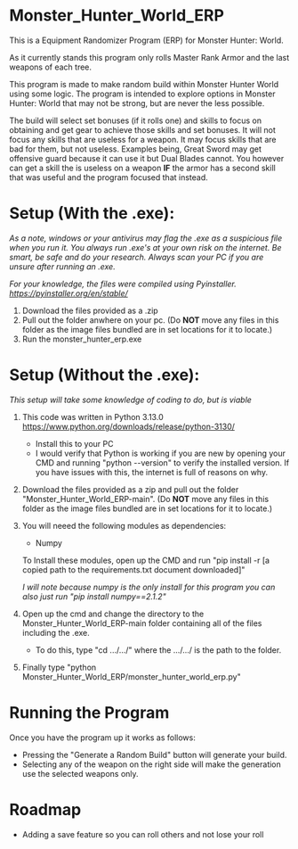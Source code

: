 # Monster_Hunter_World_ERP
This is a Equipment Randomizer Program (ERP) for Monster Hunter: World.

As it currently stands this program only rolls Master Rank Armor and the last weapons of each tree.

This program is made to make random build within Monster Hunter World using some logic. The program is intended to explore options in Monster Hunter: World that may not be strong, but are never the less possible.

The build will select set bonuses (if it rolls one) and skills to focus on obtaining and get gear to achieve those skills and set bonuses. It will not focus any skills that are useless for a weapon. It may focus skills that are bad for them, but not useless. Examples being, Great Sword may get offensive guard because it can use it but Dual Blades cannot. You however can get a skill the is useless on a weapon **IF** the armor has a second skill that was useful and the program focused that instead.

# Setup (With the .exe):

*As a note, windows or your antivirus may flag the .exe as a suspicious file when you run it. You always run .exe's at your own risk on the internet. Be smart, be safe and do your research. Always scan your PC if you are unsure after running an .exe.*

*For your knowledge, the files were compiled using Pyinstaller. https://pyinstaller.org/en/stable/*

1. Download the files provided as a .zip
2. Pull out the folder anwhere on your pc. (Do **NOT** move any files in this folder as the image files bundled are in set locations for it to locate.)
3. Run the monster_hunter_erp.exe

# Setup (Without the .exe):

*This setup will take some knowledge of coding to do, but is viable*

1. This code was written in Python 3.13.0 https://www.python.org/downloads/release/python-3130/
   - Install this to your PC
   - I would verify that Python is working if you are new by opening your CMD and running "python --version" to verify the installed version. If you have issues with this, the internet is full of reasons on why.
2. Download the files provided as a zip and pull out the folder "Monster_Hunter_World_ERP-main". (Do **NOT** move any files in this folder as the image files bundled are in set locations for it to locate.)
3. You will neeed the following modules as dependencies:
   - Numpy
     
   To Install these modules, open up the CMD and run "pip install -r [a copied path to the requirements.txt document downloaded]"

   *I will note because numpy is the only install for this program you can also just run "pip install numpy==2.1.2"*
4. Open up the cmd and change the directory to the Monster_Hunter_World_ERP-main folder containing all of the files including the .exe.
   - To do this, type "cd .../.../" where the .../.../ is the path to the folder.
5. Finally type "python Monster_Hunter_World_ERP/monster_hunter_world_erp.py"

# Running the Program

Once you have the program up it works as follows:

- Pressing the "Generate a Random Build" button will generate your build.
- Selecting any of the weapon on the right side will make the generation use the selected weapons only.

# Roadmap

- Adding a save feature so you can roll others and not lose your roll

